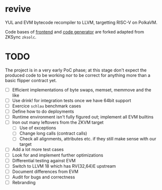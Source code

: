 # revive

YUL and EVM bytecode recompiler to LLVM, targetting RISC-V on PolkaVM.

Code bases of [frontend](https://github.com/matter-labs/era-compiler-solidity) and [code generator](https://github.com/matter-labs/era-compiler-llvm-context) are forked adapted from ZKSync `zksolc`.


# TODO

The project is in a very early PoC phase; at this stage don't expect the produced code to be working nor to be correct for anything more than a basic flipper contract yet.

- [ ] Efficient implementations of byte swaps, memset, memmove and the like
- [ ] Use drink! for integration tests once we have 64bit support
- [ ] Exercice `schlau` benchmark cases
- [ ] Define how to do deployments
- [ ] Runtime environment isn't fully figured out; implement all EVM builtins
- [ ] Iron out many leftovers from the ZKVM target
    - [ ] Use of exceptions
    - [ ] Change long calls (contract calls)
    - [ ] Check all alignments, attributes etc. if they still make sense with our target
- [ ] Add a lot more test cases
- [ ] Look for and implement further optimizations
- [ ] Differential testing against EVM
- [ ] Switch to LLVM 18 which has RV{32,64}E upstream
- [ ] Document differences from EVM
- [ ] Audit for bugs and correctness
- [ ] Rebranding
